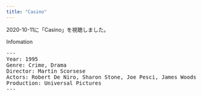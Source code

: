 ```yaml
---
title: "Casino"
---
```

2020-10-11に「Casino」を視聴しました。

Infomation
<pre>
---
Year: 1995
Genre: Crime, Drama
Director: Martin Scorsese
Actors: Robert De Niro, Sharon Stone, Joe Pesci, James Woods
Production: Universal Pictures
---
</pre>